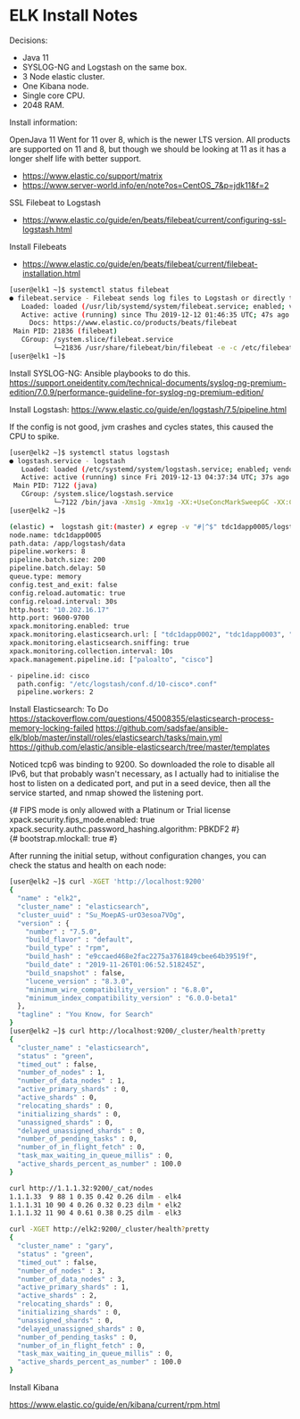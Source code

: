 # ELK Install Notes

Decisions:

- Java 11
- SYSLOG-NG and Logstash on the same box.
- 3 Node elastic cluster.
- One Kibana node.
- Single core CPU.
- 2048 RAM.

Install information:

OpenJava 11
Went for 11 over 8, which is the newer LTS version.
All products are supported on 11 and 8, but though we should be looking at 11 as it has a longer shelf life with better support.

- https://www.elastic.co/support/matrix
- https://www.server-world.info/en/note?os=CentOS_7&p=jdk11&f=2


SSL Filebeat to Logstash

- https://www.elastic.co/guide/en/beats/filebeat/current/configuring-ssl-logstash.html

Install Filebeats

- https://www.elastic.co/guide/en/beats/filebeat/current/filebeat-installation.html

```bash
[user@elk1 ~]$ systemctl status filebeat
● filebeat.service - Filebeat sends log files to Logstash or directly to Elasticsearch.
   Loaded: loaded (/usr/lib/systemd/system/filebeat.service; enabled; vendor preset: disabled)
   Active: active (running) since Thu 2019-12-12 01:46:35 UTC; 47s ago
     Docs: https://www.elastic.co/products/beats/filebeat
 Main PID: 21836 (filebeat)
   CGroup: /system.slice/filebeat.service
           └─21836 /usr/share/filebeat/bin/filebeat -e -c /etc/filebeat/filebeat.yml -path.home /usr/share/filebeat -path.config /etc/filebeat -path.data /var/lib/filebeat -path.logs /var/log/filebeat
[user@elk1 ~]$
```

Install SYSLOG-NG:
Ansible playbooks to do this.
https://support.oneidentity.com/technical-documents/syslog-ng-premium-edition/7.0.9/performance-guideline-for-syslog-ng-premium-edition/


Install Logstash:
https://www.elastic.co/guide/en/logstash/7.5/pipeline.html

If the config is not good, jvm crashes and cycles states, this caused the CPU to spike.

```bash
[user@elk2 ~]$ systemctl status logstash
● logstash.service - logstash
   Loaded: loaded (/etc/systemd/system/logstash.service; enabled; vendor preset: disabled)
   Active: active (running) since Fri 2019-12-13 04:37:34 UTC; 37s ago
 Main PID: 7122 (java)
   CGroup: /system.slice/logstash.service
           └─7122 /bin/java -Xms1g -Xmx1g -XX:+UseConcMarkSweepGC -XX:CMSInitiatingOccupancyFraction=75 -XX:+UseCMSInitiatingOccupancyOnly -Djava.awt.headless=true -Dfile.encoding=UTF-8 -Djruby.compile...
[user@elk2 ~]$
```

```bash
(elastic) ➜  logstash git:(master) ✗ egrep -v "#|^$" tdc1dapp0005/logstash.yml
node.name: tdc1dapp0005
path.data: /app/logstash/data
pipeline.workers: 8
pipeline.batch.size: 200
pipeline.batch.delay: 50
queue.type: memory
config.test_and_exit: false
config.reload.automatic: true
config.reload.interval: 30s
http.host: "10.202.16.17"
http.port: 9600-9700
xpack.monitoring.enabled: true
xpack.monitoring.elasticsearch.url: [ "tdc1dapp0002", "tdc1dapp0003", "tdc2dapp0004" ]
xpack.monitoring.elasticsearch.sniffing: true
xpack.monitoring.collection.interval: 10s
xpack.management.pipeline.id: ["paloalto", "cisco"]
```

```bash
- pipeline.id: cisco
  path.config: "/etc/logstash/conf.d/10-cisco*.conf"
  pipeline.workers: 2
```

Install Elasticsearch:
To Do
https://stackoverflow.com/questions/45008355/elasticsearch-process-memory-locking-failed
https://github.com/sadsfae/ansible-elk/blob/master/install/roles/elasticsearch/tasks/main.yml
https://github.com/elastic/ansible-elasticsearch/tree/master/templates


Noticed tcp6 was binding to 9200. So downloaded the role to disable all IPv6, but that probably wasn't necessary, as I actually had to initialise the host to listen on a dedicated port, and put in a seed device, then all the service started, and nmap showed the listening port.

{# FIPS mode is only allowed with a Platinum or Trial license
xpack.security.fips_mode.enabled: true
xpack.security.authc.password_hashing.algorithm: PBKDF2 #}  
{# bootstrap.mlockall: true #}

After running the initial setup, without configuration changes, you can check the status and health on each node:

```bash
[user@elk2 ~]$ curl -XGET 'http://localhost:9200'
{
  "name" : "elk2",
  "cluster_name" : "elasticsearch",
  "cluster_uuid" : "Su_MoepAS-urO3esoa7VOg",
  "version" : {
    "number" : "7.5.0",
    "build_flavor" : "default",
    "build_type" : "rpm",
    "build_hash" : "e9ccaed468e2fac2275a3761849cbee64b39519f",
    "build_date" : "2019-11-26T01:06:52.518245Z",
    "build_snapshot" : false,
    "lucene_version" : "8.3.0",
    "minimum_wire_compatibility_version" : "6.8.0",
    "minimum_index_compatibility_version" : "6.0.0-beta1"
  },
  "tagline" : "You Know, for Search"
}
[user@elk2 ~]$ curl http://localhost:9200/_cluster/health?pretty
{
  "cluster_name" : "elasticsearch",
  "status" : "green",
  "timed_out" : false,
  "number_of_nodes" : 1,
  "number_of_data_nodes" : 1,
  "active_primary_shards" : 0,
  "active_shards" : 0,
  "relocating_shards" : 0,
  "initializing_shards" : 0,
  "unassigned_shards" : 0,
  "delayed_unassigned_shards" : 0,
  "number_of_pending_tasks" : 0,
  "number_of_in_flight_fetch" : 0,
  "task_max_waiting_in_queue_millis" : 0,
  "active_shards_percent_as_number" : 100.0
}

curl http://1.1.1.32:9200/_cat/nodes
1.1.1.33  9 88 1 0.35 0.42 0.26 dilm - elk4
1.1.1.31 10 90 4 0.26 0.32 0.23 dilm * elk2
1.1.1.32 11 90 4 0.61 0.38 0.25 dilm - elk3

curl -XGET http://elk2:9200/_cluster/health?pretty
{
  "cluster_name" : "gary",
  "status" : "green",
  "timed_out" : false,
  "number_of_nodes" : 3,
  "number_of_data_nodes" : 3,
  "active_primary_shards" : 1,
  "active_shards" : 2,
  "relocating_shards" : 0,
  "initializing_shards" : 0,
  "unassigned_shards" : 0,
  "delayed_unassigned_shards" : 0,
  "number_of_pending_tasks" : 0,
  "number_of_in_flight_fetch" : 0,
  "task_max_waiting_in_queue_millis" : 0,
  "active_shards_percent_as_number" : 100.0
}
```

Install Kibana

https://www.elastic.co/guide/en/kibana/current/rpm.html